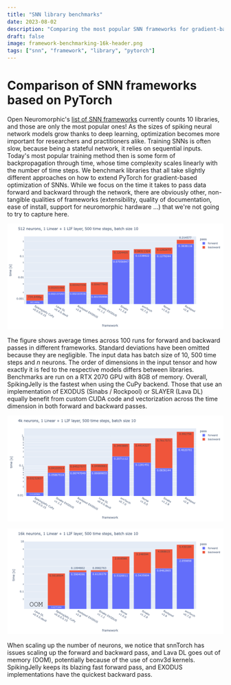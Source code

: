 ```yaml
---
title: "SNN library benchmarks"
date: 2023-08-02
description: "Comparing the most popular SNN frameworks for gradient-based optimization based on PyTorch."
draft: false
image: framework-benchmarking-16k-header.png
tags: ["snn", "framework", "library", "pytorch"]
---
```


# Comparison of SNN frameworks based on PyTorch

Open Neuromorphic's [list of SNN frameworks](https://github.com/open-neuromorphic/open-neuromorphic) currently counts 10 libraries, and those are only the most popular ones! As the sizes of spiking neural network models grow thanks to deep learning, optimization becomes more important for researchers and practitioners alike. Training SNNs is often slow, because being a stateful network, it relies on sequential inputs. Today's most popular training method then is some form of backpropagation through time, whose time complexity scales linearly with the number of time steps. We benchmark libraries that all take slightly different approaches on how to extend PyTorch for gradient-based optimization of SNNs. While we focus on the time it takes to pass data forward and backward through the network, there are obviously other, non-tangible qualities of frameworks (extensibility, quality of documentation, ease of install, support for neuromorphic hardware ...) that we're not going to try to capture here. 

![Comparison of time taken for forward and backward passes in different frameworks, for 512 neurons.](framework-benchmarking-512.png)

The figure shows average times across 100 runs for forward and backward passes in different frameworks. Standard deviations have been omitted because they are negligible. The input data has batch size of 10, 500 time steps and $n$ neurons. The order of dimensions in the input tensor and how exactly it is fed to the respective models differs between libraries. Benchmarks are run on a RTX 2070 GPU with 8GB of memory. Overall, SpikingJelly is the fastest when using the CuPy backend. Those that use an implementation of EXODUS (Sinabs / Rockpool) or SLAYER (Lava DL) equally benefit from custom CUDA code and vectorization across the time dimension in both forward and backward passes. 

![Comparison of time taken for forward and backward passes in different frameworks, for 4k neurons.](framework-benchmarking-4k.png)

![Comparison of time taken for forward and backward passes in different frameworks, for 16k neurons.](framework-benchmarking-16k.png)

When scaling up the number of neurons, we notice that snnTorch has issues scaling up the forward and backward pass, and Lava DL goes out of memory (OOM), potentially because of the use of conv3d kernels. SpikingJelly keeps its blazing fast forward pass, and EXODUS implementations have the quickest backward pass. 

